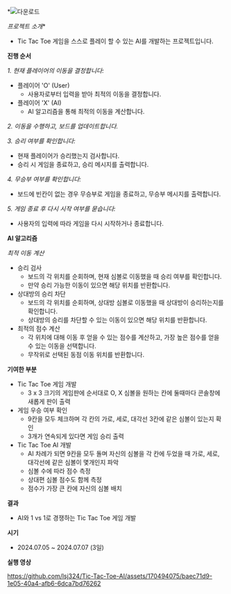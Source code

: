 *![다운로드](https://github.com/lsj324/Tic-Tac-Toe-AI/assets/170494075/ae2e551c-c1e2-4ff0-98d6-c28d8a548239)

*프로젝트 소개**

- Tic Tac Toe 게임을 스스로 플레이 할 수 있는 AI를 개발하는 프로젝트입니다.

**진행 순서**

*1. 현재 플레이어의 이동을 결정합니다:*
  - 플레이어 'O' (User)
    - 사용자로부터 입력을 받아 최적의 이동을 결정합니다.
  - 플레이어 'X' (AI)
    - AI 알고리즘을 통해 최적의 이동을 계산합니다.
      
*2. 이동을 수행하고, 보드를 업데이트합니다.*

*3. 승리 여부를 확인합니다:*

  - 현재 플레이어가 승리했는지 검사합니다.
  - 승리 시 게임을 종료하고, 승리 메시지를 출력합니다.
   
*4. 무승부 여부를 확인합니다:*
    
  - 보드에 빈칸이 없는 경우 무승부로 게임을 종료하고, 무승부 메시지를 출력합니다.
    
*5. 게임 종료 후 다시 시작 여부를 묻습니다:*
    
  - 사용자의 입력에 따라 게임을 다시 시작하거나 종료합니다.

**AI 알고리즘**

*최적 이동 계산*

- 승리 검사 
  - 보드의 각 위치를 순회하며, 현재 심볼로 이동했을 때 승리 여부를 확인합니다.
  - 만약 승리 가능한 이동이 있으면 해당 위치를 반환합니다.
- 상대방의 승리 차단
  - 보드의 각 위치를 순회하며, 상대방 심볼로 이동했을 때 상대방이 승리하는지를 확인합니다.
  - 상대방의 승리를 차단할 수 있는 이동이 있으면 해당 위치를 반환합니다.
- 최적의 점수 계산
  - 각 위치에 대해 이동 후 얻을 수 있는 점수를 계산하고, 가장 높은 점수를 얻을 수 있는 이동을 선택합니다.
  - 무작위로 선택된 동점 이동 위치를 반환합니다.

**기여한 부분**

- Tic Tac Toe 게임 개발
    - 3 x 3 크기의 게임판에 순서대로 O, X 심볼을 원하는 칸에 둘때마다 콘솔창에 새롭게 판이 출력
- 게임 우승 여부 확인
    - 9칸을 모두 체크하며 각 칸의 가로, 세로, 대각선 3칸에 같은 심볼이 있는지 확인
    - 3개가 연속되게 있다면 게임 승리 출력
- Tic Tac Toe AI 개발
    - AI 차례가 되면 9칸을 모두 돌며 자신의 심볼을 각 칸에 두었을 때 가로, 세로, 대각선에 같은 심볼이 몇개인지 파악
    - 심볼 수에 따라 점수 측정
    - 상대편 심볼 점수도 함께 측정
    - 점수가 가장 큰 칸에 자신의 심볼 배치

**결과**

- AI와 1 vs 1로 경쟁하는 Tic Tac Toe 게임 개발

**시기**

- 2024.07.05 ~ 2024.07.07 (3일)

**실행 영상**


https://github.com/lsj324/Tic-Tac-Toe-AI/assets/170494075/baec71d9-1e05-40a4-afb6-6dca7bd76262

